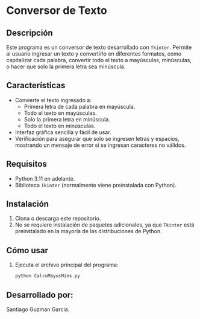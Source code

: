 # Conversor de Texto

## Descripción
Este programa es un conversor de texto desarrollado con `Tkinter`. Permite al usuario ingresar un texto y convertirlo en diferentes formatos, como capitalizar cada palabra, convertir todo el texto a mayúsculas, minúsculas, o hacer que solo la primera letra sea minúscula.

## Características
- Convierte el texto ingresado a:
  - Primera letra de cada palabra en mayúscula.
  - Todo el texto en mayúsculas.
  - Solo la primera letra en minúscula.
  - Todo el texto en minúsculas.
- Interfaz gráfica sencilla y fácil de usar.
- Verificación para asegurar que solo se ingresen letras y espacios, mostrando un mensaje de error si se ingresan caracteres no válidos.

## Requisitos
- Python 3.11 en adelante.
- Biblioteca `Tkinter` (normalmente viene preinstalada con Python).

## Instalación
1. Clona o descarga este repositorio.
2. No se requiere instalación de paquetes adicionales, ya que `Tkinter` está preinstalado en la mayoría de las distribuciones de Python.

## Cómo usar
1. Ejecuta el archivo principal del programa:
   ```bash
   python CalcuMayusMins.py
## Desarrollado por:
Santiago Guzman Garcia.
